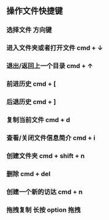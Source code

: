 ## 操作文件快捷键

### 选择文件 方向键

### 进入文件夹或者打开文件 cmd + ↓

### 退出/返回上一个目录 cmd + ↑

### 前进历史 cmd + [

### 后退历史 cmd + ]

### 复制当前文件 cmd + d 

### 查看/关闭文件信息简介 cmd + i

### 创建文件夹 cmd + shift + n 

### 删除 cmd + del

### 创建一个新的访达 cmd + n

### 拖拽复制 长按 option 拖拽
